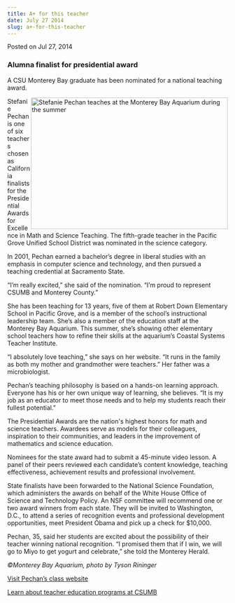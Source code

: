 ```yaml
---
title: A+ for this teacher
date: July 27 2014
slug: a+-for-this-teacher
---
```





<span class="date">Posted on Jul 27, 2014    </span>
<h3>Alumna finalist for presidential award</h3>
<p>A CSU Monterey Bay graduate has been nominated for a national
teaching award.</p>
<p><img alt="Stefanie Pechan teaches at the Monterey Bay Aquarium during the summer" src="http://news.csumb.edu/sites/default/files/65/attachments/news/images/stefanie_0.jpg" style="float:right; width:450px; height:300px">Stefanie Pechan is
one of six teachers chosen as California finalists for the
Presidential Awards for Excellence in Math and Science Teaching.
The fifth-grade teacher in the Pacific Grove Unified School
District was nominated in the science category.</img></p>
<p>In 2001, Pechan earned a bachelor&#x2019;s degree in liberal studies
with an emphasis in computer science and technology, and then
pursued a teaching credential at Sacramento State.</p>
<p>&#x201C;I&#x2019;m really excited,&#x201D; she said of the nomination. &#x201C;I&#x2019;m proud to
represent CSUMB and Monterey County.&#x201D;</p>
<p>She has been teaching for 13 years, five of them at Robert Down
Elementary School in Pacific Grove, and is a member of the school&#x2019;s
instructional leadership team. She&#x2019;s also a member of the education
staff at the Monterey Bay Aquarium. This summer, she&#x2019;s showing
other elementary school teachers how to refine their skills at the
aquarium&#x2019;s Coastal Systems Teacher Institute.</p>
<p>&#x201C;I absolutely love teaching,&#x201D; she says on her website. &#x201C;It runs
in the family as both my mother and grandmother were teachers.&#x201D; Her
father was a microbiologist.</p>
<p>Pechan&#x2019;s teaching philosophy is based on a hands-on learning
approach. Everyone has his or her own unique way of learning, she
believes. &#x201C;It is my job as an educator to meet those needs and to
help my students reach their fullest potential.&#x201D;</p>
<p>The Presidential Awards are the nation&apos;s highest honors for math
and science teachers. Awardees serve as models for their
colleagues, inspiration to their communities, and leaders in the
improvement of mathematics and science education.</p>
<p>Nominees for the state award had to submit a 45-minute video
lesson. A panel of their peers reviewed each candidate&#x2019;s content
knowledge, teaching effectiveness, achievement results and
professional involvement.</p>
<p>State finalists have been forwarded to the National Science
Foundation, which administers the awards on behalf of the White
House Office of Science and Technology Policy. An NSF committee
will recommend one or two award winners from each state. They will
be invited to Washington, D.C., to attend a series of recognition
events and professional development opportunities, meet President
Obama and pick up a check for $10,000.</p>
<p>Pechan, 35, said her students are excited about the possibility
of their teacher winning national recognition. &#x201C;I promised them
that if I win, we will go to Miyo to get yogurt and celebrate,&#x201D; she
told the Monterey Herald.</p>
<p class="small"><em>&#xA9;Monterey Bay Aquarium, photo by Tyson
Rininger</em></p>
<p><a href="http://www.mrspechan.com/students.html" rel="nofollow">Visit Pechan&#x2019;s class website</a></p>
<p><a href="http://teach.csumb.edu/?_csumbsearch=teacher%2Beducation" rel="nofollow">Learn about teacher education programs at
CSUMB</a><br>
<br>
&#xA0;</br></br></p>






